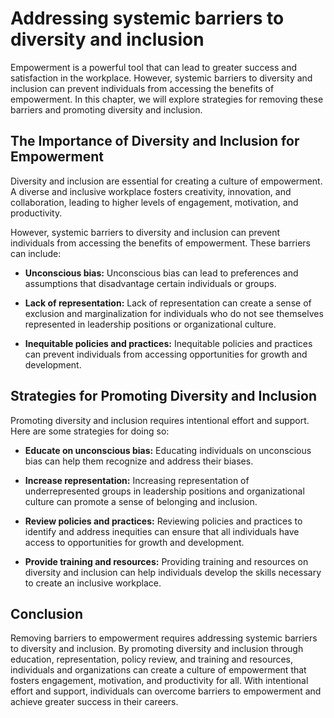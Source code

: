 Addressing systemic barriers to diversity and inclusion
====================================================================================================

Empowerment is a powerful tool that can lead to greater success and satisfaction in the workplace. However, systemic barriers to diversity and inclusion can prevent individuals from accessing the benefits of empowerment. In this chapter, we will explore strategies for removing these barriers and promoting diversity and inclusion.

The Importance of Diversity and Inclusion for Empowerment
---------------------------------------------------------

Diversity and inclusion are essential for creating a culture of empowerment. A diverse and inclusive workplace fosters creativity, innovation, and collaboration, leading to higher levels of engagement, motivation, and productivity.

However, systemic barriers to diversity and inclusion can prevent individuals from accessing the benefits of empowerment. These barriers can include:

* **Unconscious bias:** Unconscious bias can lead to preferences and assumptions that disadvantage certain individuals or groups.

* **Lack of representation:** Lack of representation can create a sense of exclusion and marginalization for individuals who do not see themselves represented in leadership positions or organizational culture.

* **Inequitable policies and practices:** Inequitable policies and practices can prevent individuals from accessing opportunities for growth and development.

Strategies for Promoting Diversity and Inclusion
------------------------------------------------

Promoting diversity and inclusion requires intentional effort and support. Here are some strategies for doing so:

* **Educate on unconscious bias:** Educating individuals on unconscious bias can help them recognize and address their biases.

* **Increase representation:** Increasing representation of underrepresented groups in leadership positions and organizational culture can promote a sense of belonging and inclusion.

* **Review policies and practices:** Reviewing policies and practices to identify and address inequities can ensure that all individuals have access to opportunities for growth and development.

* **Provide training and resources:** Providing training and resources on diversity and inclusion can help individuals develop the skills necessary to create an inclusive workplace.

Conclusion
----------

Removing barriers to empowerment requires addressing systemic barriers to diversity and inclusion. By promoting diversity and inclusion through education, representation, policy review, and training and resources, individuals and organizations can create a culture of empowerment that fosters engagement, motivation, and productivity for all. With intentional effort and support, individuals can overcome barriers to empowerment and achieve greater success in their careers.
